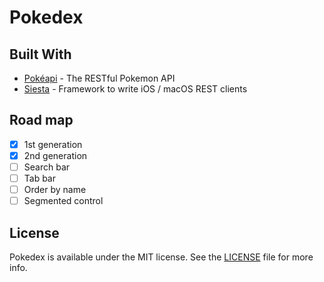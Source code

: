 # Pokedex

## Built With

* [Pokéapi](https://pokeapi.co/docsv2/) - The RESTful Pokemon API
* [Siesta](http://bustoutsolutions.github.io/siesta/api/) - Framework to write iOS / macOS REST clients

## Road map

- [x] 1st generation 
- [x] 2nd generation
- [ ] Search bar
- [ ] Tab bar
- [ ] Order by name
- [ ] Segmented control

## License

Pokedex is available under the MIT license. See the [LICENSE](https://github.com/ccortessanchez/Pokedex/blob/master/LICENSE) file for more info.
